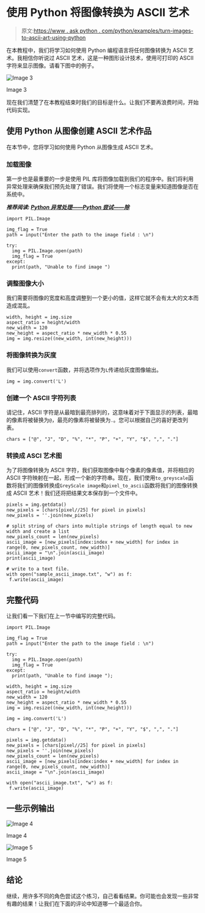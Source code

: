 # 使用 Python 将图像转换为 ASCII 艺术

> 原文:[https://www . ask python . com/python/examples/turn-images-to-ascii-art-using-python](https://www.askpython.com/python/examples/turn-images-to-ascii-art-using-python)

在本教程中，我们将学习如何使用 Python 编程语言将任何图像转换为 ASCII 艺术。我相信你听说过 ASCII 艺术，这是一种图形设计技术，使用可打印的 ASCII 字符来显示图像。请看下图中的例子。

![Image 3](../Images/52db7da7de7267ee2360bd0388348eb4.png)

Image 3

现在我们清楚了在本教程结束时我们的目标是什么。让我们不要再浪费时间，开始代码实现。

## 使用 Python 从图像创建 ASCII 艺术作品

在本节中，您将学习如何使用 Python 从图像生成 ASCII 艺术。

### 加载图像

第一步也是最重要的一步是使用 PIL 库将图像加载到我们的程序中。我们将利用异常处理来确保我们预先处理了错误。我们将使用一个标志变量来知道图像是否在系统中。

***推荐阅读: [Python 异常处理——Python 尝试——除](https://www.journaldev.com/14444/python-exception-handling-try-except)***

```
import PIL.Image

img_flag = True
path = input("Enter the path to the image field : \n")

try:
  img = PIL.Image.open(path)
  img_flag = True
except:
  print(path, "Unable to find image ")

```

### 调整图像大小

我们需要将图像的宽度和高度调整到一个更小的值，这样它就不会有太大的文本而造成混乱。

```
width, height = img.size
aspect_ratio = height/width
new_width = 120
new_height = aspect_ratio * new_width * 0.55
img = img.resize((new_width, int(new_height)))

```

### 将图像转换为灰度

我们可以使用`convert`函数，并将选项作为`L`传递给灰度图像输出。

```
img = img.convert('L')

```

### 创建一个 ASCII 字符列表

请记住，ASCII 字符是从最暗到最亮排列的，这意味着对于下面显示的列表，最暗的像素将被替换为`@`，最亮的像素将被替换为`.`。您可以根据自己的喜好更改列表。

```
chars = ["@", "J", "D", "%", "*", "P", "+", "Y", "$", ",", "."]

```

### 转换成 ASCI 艺术图

为了将图像转换为 ASCII 字符，我们获取图像中每个像素的像素值，并将相应的 ASCII 字符映射在一起，形成一个新的字符串。现在，我们使用`to_greyscale`函数将我们的图像转换成`GreyScale image`和`pixel_to_ascii`函数将我们的图像转换成 ASCII 艺术！我们还将把结果文本保存到一个文件中。

```
pixels = img.getdata()
new_pixels = [chars[pixel//25] for pixel in pixels]
new_pixels = ''.join(new_pixels)

# split string of chars into multiple strings of length equal to new width and create a list
new_pixels_count = len(new_pixels)
ascii_image = [new_pixels[index:index + new_width] for index in range(0, new_pixels_count, new_width)]
ascii_image = "\n".join(ascii_image)
print(ascii_image)

# write to a text file.
with open("sample_ascii_image.txt", "w") as f:
 f.write(ascii_image)

```

## 完整代码

让我们看一下我们在上一节中编写的完整代码。

```
import PIL.Image

img_flag = True
path = input("Enter the path to the image field : \n")

try:
  img = PIL.Image.open(path)
  img_flag = True
except:
  print(path, "Unable to find image ");

width, height = img.size
aspect_ratio = height/width
new_width = 120
new_height = aspect_ratio * new_width * 0.55
img = img.resize((new_width, int(new_height)))

img = img.convert('L')

chars = ["@", "J", "D", "%", "*", "P", "+", "Y", "$", ",", "."]

pixels = img.getdata()
new_pixels = [chars[pixel//25] for pixel in pixels]
new_pixels = ''.join(new_pixels)
new_pixels_count = len(new_pixels)
ascii_image = [new_pixels[index:index + new_width] for index in range(0, new_pixels_count, new_width)]
ascii_image = "\n".join(ascii_image)

with open("ascii_image.txt", "w") as f:
 f.write(ascii_image)

```

## 一些示例输出

![Image 4](../Images/290f7fe273e333f4f9b0f9bf3ef19f26.png)

Image 4

![Image 5](../Images/b7995ff21dae81e6aacedfabe6ddcf44.png)

Image 5

## 结论

继续，用许多不同的角色尝试这个练习，自己看看结果。你可能也会发现一些非常有趣的结果！让我们在下面的评论中知道哪一个最适合你。